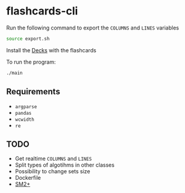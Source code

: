 # flashcards-cli

Run the following command to export the `COLUMNS` and `LINES` variables

```bash
source export.sh
```

Install the [Decks](https://github.com/HTsuyoshi/jp-flash-decks) with the flashcards

To run the program:

```bash
./main
```

## Requirements

- `argparse`
- `pandas`
- `wcwidth`
- `re`

## TODO

- Get realtime `COLUMNS` and `LINES`
- Split types of algotihms in other classes
- Possibility to change sets size
- Dockerfile
- [SM2+](http://www.blueraja.com/blog/477/a-better-spaced-repetition-learning-algorithm-sm2)
